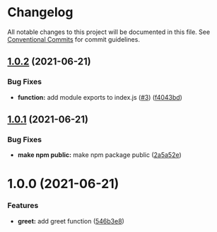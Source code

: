 # Changelog

All notable changes to this project will be documented in this file. See
[Conventional Commits](https://conventionalcommits.org) for commit guidelines.

## [1.0.2](https://github.com/marlondc/greeting-test/compare/v1.0.1...v1.0.2) (2021-06-21)


### Bug Fixes

* **function:** add module exports to index.js ([#3](https://github.com/marlondc/greeting-test/issues/3)) ([f4043bd](https://github.com/marlondc/greeting-test/commit/f4043bd2b97b7b2a28f179b8c36d1e083b54ab5a))

## [1.0.1](https://github.com/marlondc/greeting-test/compare/v1.0.0...v1.0.1) (2021-06-21)


### Bug Fixes

* **make npm public:** make npm package public ([2a5a52e](https://github.com/marlondc/greeting-test/commit/2a5a52eeabf4c42c992c49bf02f9cd0fd9c18f55))

# 1.0.0 (2021-06-21)


### Features

* **greet:** add greet function ([546b3e8](https://github.com/marlondc/greeting-test/commit/546b3e8a79d5ad563c6885f045d3c19886c82614))
